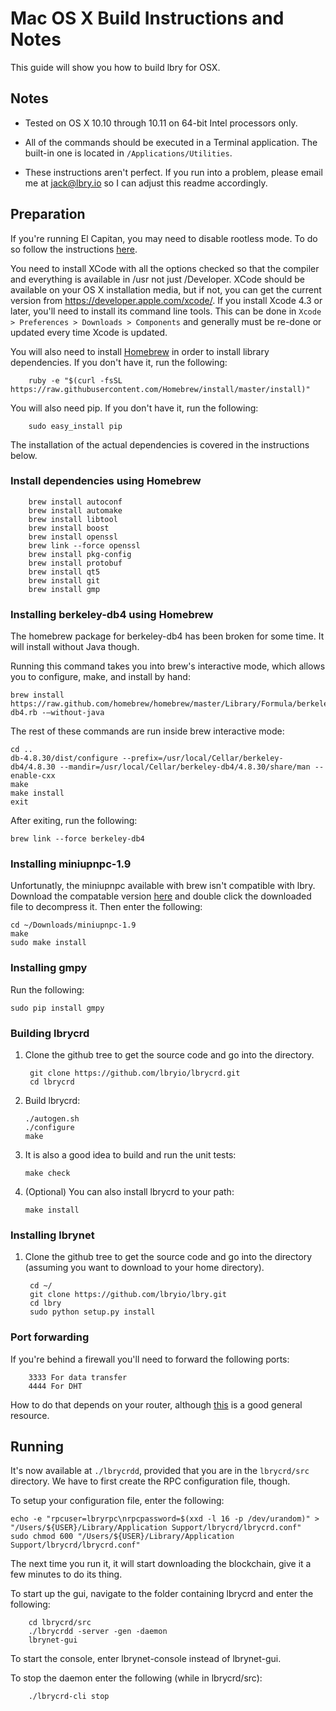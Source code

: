 Mac OS X Build Instructions and Notes
====================================
This guide will show you how to build lbry for OSX.

Notes
-----

* Tested on OS X 10.10 through 10.11 on 64-bit Intel processors only.

* All of the commands should be executed in a Terminal application. The
built-in one is located in `/Applications/Utilities`.

* These instructions aren't perfect. If you run into a problem, please email me at jack@lbry.io so I can adjust this readme accordingly.

Preparation
-----------

If you're running El Capitan, you may need to disable rootless mode. To do so follow the instructions [here](https://www.quora.com/How-do-I-turn-off-the-rootless-in-OS-X-El-Capitan-10-11).

You need to install XCode with all the options checked so that the compiler
and everything is available in /usr not just /Developer. XCode should be
available on your OS X installation media, but if not, you can get the
current version from https://developer.apple.com/xcode/. If you install
Xcode 4.3 or later, you'll need to install its command line tools. This can
be done in `Xcode > Preferences > Downloads > Components` and generally must
be re-done or updated every time Xcode is updated.

You will also need to install [Homebrew](http://brew.sh) in order to install library
dependencies. If you don't have it, run the following:

        ruby -e "$(curl -fsSL https://raw.githubusercontent.com/Homebrew/install/master/install)"

You will also need pip. If you don't have it, run the following:

        sudo easy_install pip

The installation of the actual dependencies is covered in the instructions below.

### Install dependencies using Homebrew

        brew install autoconf 
        brew install automake 
        brew install libtool 
        brew install boost
        brew install openssl 
        brew link --force openssl
        brew install pkg-config 
        brew install protobuf 
        brew install qt5 
        brew install git 
        brew install gmp

### Installing berkeley-db4 using Homebrew

The homebrew package for berkeley-db4 has been broken for some time.  It will install without Java though.

Running this command takes you into brew's interactive mode, which allows you to configure, make, and install by hand:

    brew install https://raw.github.com/homebrew/homebrew/master/Library/Formula/berkeley-db4.rb -–without-java 

The rest of these commands are run inside brew interactive mode:

    cd ..
    db-4.8.30/dist/configure --prefix=/usr/local/Cellar/berkeley-db4/4.8.30 --mandir=/usr/local/Cellar/berkeley-db4/4.8.30/share/man --enable-cxx
    make
    make install
    exit


After exiting, run the following:

    brew link --force berkeley-db4


### Installing miniupnpc-1.9

Unfortunatly, the miniupnpc available with brew isn't compatible with lbry. Download the compatable version [here](http://miniupnp.free.fr/files/download.php?file=miniupnpc-1.9.tar.gz) and double click the downloaded file to decompress it. Then enter the following:

    cd ~/Downloads/miniupnpc-1.9
    make
    sudo make install

### Installing gmpy

Run the following:

    sudo pip install gmpy

### Building lbrycrd

1. Clone the github tree to get the source code and go into the directory.

        git clone https://github.com/lbryio/lbrycrd.git
        cd lbrycrd

2.  Build lbrycrd:

        ./autogen.sh
        ./configure
        make

3.  It is also a good idea to build and run the unit tests:

        make check

4.  (Optional) You can also install lbrycrd to your path:

        make install

### Installing lbrynet

1. Clone the github tree to get the source code and go into the directory (assuming you want to download to your home directory).

        cd ~/
        git clone https://github.com/lbryio/lbry.git
        cd lbry
        sudo python setup.py install

### Port forwarding

If you're behind a firewall you'll need to forward the following ports:

        3333 For data transfer
        4444 For DHT

How to do that depends on your router, although [this](http://portforward.com/english/routers/port_forwarding/routerindex.htm) is a good general resource.


Running
-------

It's now available at `./lbrycrdd`, provided that you are in the `lbrycrd/src`
directory. We have to first create the RPC configuration file, though.

To setup your configuration file, enter the following:

    echo -e "rpcuser=lbryrpc\nrpcpassword=$(xxd -l 16 -p /dev/urandom)" > "/Users/${USER}/Library/Application Support/lbrycrd/lbrycrd.conf"
    sudo chmod 600 "/Users/${USER}/Library/Application Support/lbrycrd/lbrycrd.conf"

The next time you run it, it will start downloading the blockchain, give it a few minutes to do its thing.

To start up the gui, navigate to the folder containing lbrycrd and enter the following:

        cd lbrycrd/src
        ./lbrycrdd -server -gen -daemon
        lbrynet-gui

To start the console, enter lbrynet-console instead of lbrynet-gui.

To stop the daemon enter the following (while in lbrycrd/src):

        ./lbrycrd-cli stop
